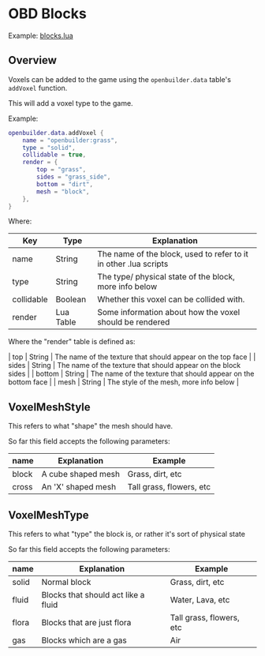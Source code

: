 # OBD Blocks

Example: [blocks.lua](https://github.com/Hopson97/open-builder/blob/master/game/blocks.lua)

## Overview

Voxels can be added to the game using the `openbuilder.data` table's `addVoxel` function.

This will add a voxel type to the game.


Example:

```lua
openbuilder.data.addVoxel {
    name = "openbuilder:grass",
    type = "solid",
    collidable = true,
    render = {
        top = "grass",
        sides = "grass_side",
        bottom = "dirt",
        mesh = "block",
    },
}
```

Where:

| Key            | Type           | Explanation                                                    |
|----------------|----------------|----------------------------------------------------------------|
| name           | String         | The name of the block, used to refer to it in other .lua scripts |
| type           | String         | The type/ physical state of the block, more info below         |
| collidable     | Boolean        | Whether this voxel can be collided with.                        |
| render         | Lua Table      | Some information about how the voxel should be rendered        |

Where the "render" table is defined as:

| top       | String    | The name of the texture that should appear on the top face     |
| sides     | String    | The name of the texture that should appear on the block sides  |
| bottom    | String    | The name of the texture that should appear on the bottom face  |
| mesh      | String    | The style of the mesh, more info below                         |



## VoxelMeshStyle

This refers to what "shape" the mesh should have.

So far this field accepts the following parameters:

| name  | Explanation        | Example                  |
|-------|--------------------|--------------------------|
| block | A cube shaped mesh | Grass, dirt, etc         |
| cross | An 'X' shaped mesh | Tall grass, flowers, etc |

## VoxelMeshType

This refers to what "type" the block is, or rather it's sort of physical state

So far this field accepts the following parameters:

| name  | Explanation                         | Example                  |
|-------|-------------------------------------|--------------------------|
| solid | Normal block                        | Grass, dirt, etc         |
| fluid | Blocks that should act like a fluid | Water, Lava, etc         |
| flora | Blocks that are just flora          | Tall grass, flowers, etc |
| gas   | Blocks which are a gas              | Air                      |
